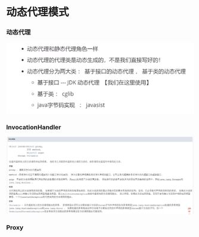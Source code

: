 # 动态代理模式

### 动态代理

![](../.gitbook/assets/image%20%2855%29.png)

### InvocationHandler

![](../.gitbook/assets/image%20%2854%29.png)

### Proxy



